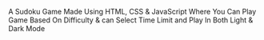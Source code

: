A Sudoku Game Made Using HTML, CSS & JavaScript Where You Can Play Game Based On Difficulty & can Select Time Limit and Play In Both Light & Dark Mode
